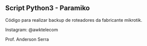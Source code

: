 ## Script Python3 - Paramiko

Código para realizar backup de roteadores da fabricante mikrotik.

Instagram: @awktelecom

Prof. Anderson Serra
